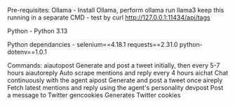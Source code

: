 Pre-requisites: 
Ollama - Install Ollama, perform ollama run llama3 keep this running in a separate CMD - test by curl http://127.0.0.1:11434/api/tags

Python -  Python 3.13

Python dependancies - selenium==4.18.1 requests==2.31.0 python-dotenv==1.0.1



Commands:
  aiautopost   Generate and post a tweet initially, then every 5-7 hours
  aiautoreply  Auto scrape mentions and reply every 4 hours
  aichat       Chat continuously with the agent
  aipost       Generate and post a tweet once
  aireply      Fetch latest mentions and reply using the agent's personality
  devpost      Post a message to Twitter
  gencookies   Generates Twitter cookies

